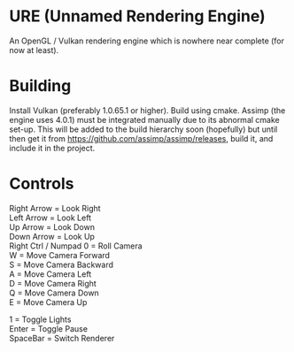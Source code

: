 # URE (Unnamed Rendering Engine)
An OpenGL / Vulkan rendering engine which is nowhere near complete (for now at least).

# Building
Install Vulkan (preferably 1.0.65.1 or higher).
Build using cmake.
Assimp (the engine uses 4.0.1) must be integrated manually due to its abnormal cmake set-up.  This will be added to the build hierarchy soon (hopefully) but until then get it from https://github.com/assimp/assimp/releases, build it, and include it in the project.

# Controls
Right Arrow = Look Right  
Left Arrow = Look Left  
Up Arrow = Look Down  
Down Arrow = Look Up  
Right Ctrl / Numpad 0 = Roll Camera  
W = Move Camera Forward  
S = Move Camera Backward  
A = Move Camera Left  
D = Move Camera Right  
Q = Move Camera Down  
E = Move Camera Up  

1 = Toggle Lights  
Enter = Toggle Pause  
SpaceBar = Switch Renderer  